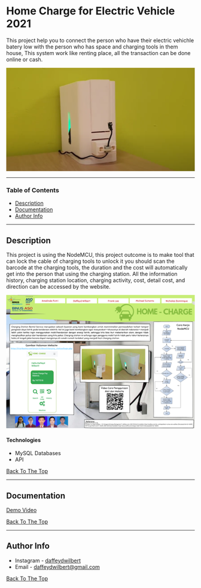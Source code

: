 # Home Charge for Electric Vehicle 2021
This project help you to connect the person who have their electric vehichle batery low with the person who has space and charging tools in them house, This system work like renting place, all the transaction can be done online or cash.

![Project Image](Assets/cover.png)

---

### Table of Contents


- [Description](#description)
- [Documentation](#documentation)
- [Author Info](#author-info)

---

## Description

This project is using the NodeMCU, this project outcome is to make tool that can lock the cable of charging tools to unlock it you should scan the barcode at the charging tools, the duration and the cost will automatically get into the person that using the charging station. All the information history, charging station location, charging activity, cost, detail cost, and direction can be accessed by the website.

![Project Image](Assets/poster.png)

#### Technologies

- MySQL Databases
- API

[Back To The Top](#Home-Charge-for-Electric-Vehicle)

---

## Documentation

[Demo Video](https://drive.google.com/file/d/113WAyqdhLdUWw8V_o2YXFsh2D-SguBSv/view?usp=sharing)

[Back To The Top](#Home-Charge-for-Electric-Vehicle)

---
## Author Info

- Instagram - [daffeydwilbert](https://www.instagram.com/daffeydwilbert/)
- Email - daffeydwilbert@gmail.com

[Back To The Top](#Home-Charge-for-Electric-Vehicle)

